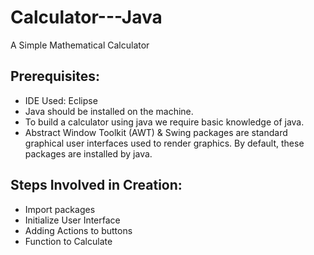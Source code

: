 # Calculator---Java
A Simple Mathematical Calculator 

## Prerequisites:
- IDE Used: Eclipse
- Java should be installed on the machine.
- To build a calculator using java we require basic knowledge of java.
- Abstract Window Toolkit (AWT) & Swing packages are standard graphical user interfaces used to render graphics. By default, these packages are installed by java.

## Steps Involved in Creation:
- Import packages
- Initialize User Interface
- Adding Actions to buttons
- Function to Calculate
